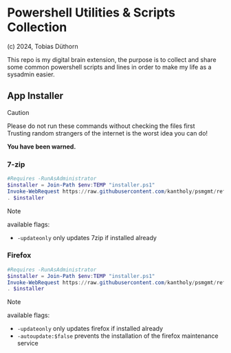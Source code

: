 # Powershell Utilities & Scripts Collection

(c) 2024, Tobias Düthorn

This repo is my digital brain extension, the purpose is to collect and share some common powershell scripts and lines in order to make my life as a sysadmin easier.

## App Installer

> [!CAUTION]
> Please do not run these commands without checking the files first<br>
> Trusting random strangers of the internet is the worst idea you can do!
>
> **You have been warned.**


### 7-zip

```powershell
#Requires -RunAsAdministrator
$installer = Join-Path $env:TEMP "installer.ps1"
Invoke-WebRequest https://raw.githubusercontent.com/kantholy/psmgmt/refs/heads/master/apps/7zip.ps1 -OutFile $installer
. $installer
```

> [!NOTE] 
> available flags:
>
> * `-updateonly` only updates 7zip if installed already

### Firefox

```powershell
#Requires -RunAsAdministrator
$installer = Join-Path $env:TEMP "installer.ps1"
Invoke-WebRequest https://raw.githubusercontent.com/kantholy/psmgmt/refs/heads/master/apps/firefox.ps1 -OutFile $installer
. $installer
```

> [!NOTE] 
> available flags:
>
> * `-updateonly` only updates firefox if installed already
> * `-autoupdate:$false` prevents the installation of the firefox maintenance service
